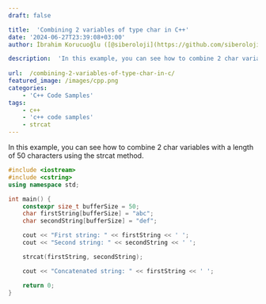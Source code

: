 ```yaml
---
draft: false

title:  'Combining 2 variables of type char in C++'
date: '2024-06-27T23:39:08+03:00'
author: İbrahim Korucuoğlu ([@siberoloji](https://github.com/siberoloji))

description:  'In this example, you can see how to combine 2 char variables with a length of 50 characters using the strcat method.' 
 
url:  /combining-2-variables-of-type-char-in-c/ 
featured_image: /images/cpp.png
categories:
    - 'C++ Code Samples'
tags:
    - c++
    - 'c++ code samples'
    - strcat
---
```



In this example, you can see how to combine 2 char variables with a length of 50 characters using the strcat method.


```cpp
#include <iostream>
#include <cstring>
using namespace std;

int main() {
    constexpr size_t bufferSize = 50;
    char firstString[bufferSize] = "abc";
    char secondString[bufferSize] = "def";

    cout << "First string: " << firstString << ' ';
    cout << "Second string: " << secondString << ' ';

    strcat(firstString, secondString);

    cout << "Concatenated string: " << firstString << ' ';

    return 0;
}
```
